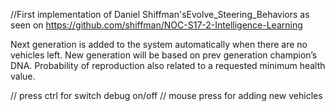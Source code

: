 //First implementation of Daniel Shiffman'sEvolve_Steering_Behaviors as seen on 
https://github.com/shiffman/NOC-S17-2-Intelligence-Learning


Next generation is added to the system automatically when there are no vehicles left. New generation will be based on prev generation champion’s DNA. Probability of reproduction also related to a requested minimum health value.

// press ctrl for switch debug on/off
// mouse press for adding new vehicles

